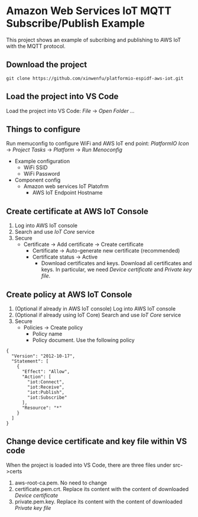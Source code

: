# Amazon Web Services IoT MQTT Subscribe/Publish Example

This project shows an example of subcribing and publishing to AWS IoT with the MQTT protocol.

## Download the project 
```
git clone https://github.com/xinwenfu/platformio-espidf-aws-iot.git
```
## Load the project into VS Code

Load the project into VS Code: *File* -> *Open Folder ...*

## Things to configure

Run memuconfig to configure WiFi and AWS IoT end point: *PlatformIO Icon* -> *Project Tasks* -> *Platform* -> *Run Menoconfig*
- Example configuration
  - WiFi SSID
  - WiFi Password
- Component config 
  - Amazon web services IoT Platofrm
    - AWS IoT Endpoint Hostname

## Create certificate at AWS IoT Console
1. Log into AWS IoT console
2. Search and use *IoT Core* service
3. Secure
   - Certificate -> Add certificate -> Create certificate
     - Certificate -> Auto-generate new certificate (recommended)
     - Certificate status -> Active
       - Download certificates and keys. Download all certificates and keys. In particular, we need *Device certificate* and *Private key file*.

## Create policy at AWS IoT Console
1. (Optional if already in AWS IoT console) Log into AWS IoT console
2. (Optional if already using IoT Core) Search and use *IoT Core* service
3. Secure
   - Policies -> Create policy
     - Policy name
     - Policy document. Use the following policy
```
{
  "Version": "2012-10-17",
  "Statement": [
    {
      "Effect": "Allow",
      "Action": [
        "iot:Connect",
        "iot:Receive",
        "iot:Publish",
        "iot:Subscribe"
      ],
      "Resource": "*"
    }
  ]
}
```
## Change device certificate and key file within VS code
When the project is loaded into VS Code, there are three files under src->certs 
1. aws-root-ca.pem. No need to change
2. certificate.pem.crt. Replace its content with the content of downloaded *Device certificate*
3. private.pem.key. Replace its content with the content of downloaded *Private key file*
